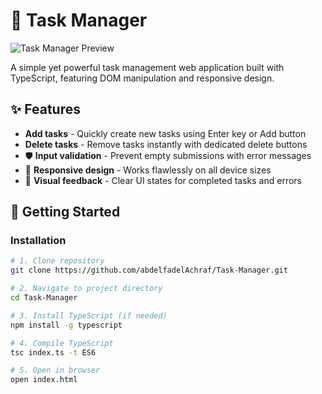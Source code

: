 # 📝 Task Manager

![Task Manager Preview](https://github.com/user-attachments/assets/5780cc50-14e1-4c34-a2b7-161f4fb557f0)

A simple yet powerful task management web application built with TypeScript, featuring DOM manipulation and responsive design.

## ✨ Features

- **Add tasks** - Quickly create new tasks using Enter key or Add button
- **Delete tasks** - Remove tasks instantly with dedicated delete buttons
- 🛡️ **Input validation** - Prevent empty submissions with error messages
- 📱 **Responsive design** - Works flawlessly on all device sizes
- 🎨 **Visual feedback** - Clear UI states for completed tasks and errors

## 🚀 Getting Started

### Installation

```bash
# 1. Clone repository
git clone https://github.com/abdelfadelAchraf/Task-Manager.git

# 2. Navigate to project directory
cd Task-Manager

# 3. Install TypeScript (if needed)
npm install -g typescript

# 4. Compile TypeScript
tsc index.ts -t ES6

# 5. Open in browser
open index.html
